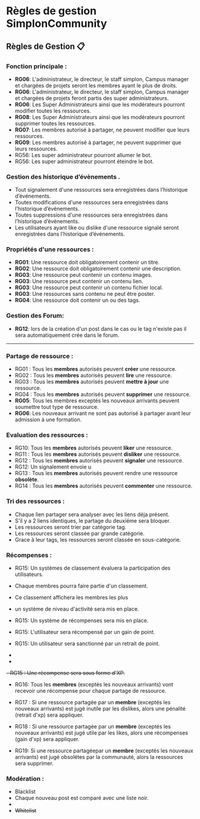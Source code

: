 
# Règles de gestion SimplonCommunity

## Règles de Gestion 📋

### Fonction principale :
- **RG06**: L'administrateur, le directeur, le staff simplon, Campus manager et chargées de projets seront les membres ayant le plus de droits.
- **RG06**: L'administrateur, le directeur, le staff simplon, Campus manager et chargées de projets feront partis des super administrateurs.
- **RG06**: Les Super Administrateurs ainsi que les modérateurs pourront modifier toutes les ressources.
- **RG08**: Les Super Administrateurs ainsi que les modérateurs pourront supprimer toutes les ressources.
- **RG07**: Les membres autorisé à partager, ne peuvent modifier que leurs ressources.
- **RG09**: Les membres autorisé à partager, ne peuvent supprimer que leurs ressources.
- RG56: Les super administrateur pourront allumer le bot.
- RG56: Les super administrateur pourront éteindre le bot.

### Gestion des historique d’évènements .
- Tout signalement d'une ressources sera enregistrées dans l’historique d’événements.
- Toutes modifications d'une ressources sera enregistrées dans l’historique d’événements.
- Toutes suppressions d'une ressources sera enregistrées dans l’historique d’événements.
- Les utilisateurs ayant like ou dislike d'une ressource signalé seront enregistrées dans l’historique d’événements.

### Propriétés d'une ressources :
- **RG01**: Une ressource doit obligatoirement contenir un titre.
- **RG02**: Une ressource doit obligatoirement contenir une description.
- **RG03**: Une ressource peut contenir un contenu images.
- **RG03**: Une ressource peut contenir un contenu lien.
- **RG03**: Une ressource peut contenir un contenu fichier local.
- **RG03**: Une ressources sans contenu ne peut être poster.
- **RG04**: Une ressource doit contenir un ou des tags.



### Gestion des Forum:
- **RG12**: lors de la création d'un post dans le cas ou le tag n'existe pas il sera automatiquement crée dans le forum.

---
### Partage de ressource :

- RG01 : Tous les **membres** autorisés peuvent **créer** une ressource.
- RG02 : Tous les **membres** autorisés peuvent **lire** une ressource.
- RG03 : Tous les **membres** autorisés peuvent **mettre à jour** une ressource.
- RG04 : Tous les **membres** autorisés peuvent **supprimer** une ressource.
- **RG05**: Tous les membres exceptés les nouveaux arrivants peuvent soumettre tout type de ressource.
- **RG06**: Les nouveaux arrivant ne sont pas autorisé à partager avant leur admission à une formation.

### Evaluation des ressources :

- RG10: Tous les **membres** autorisés peuvent **liker** une ressource.  
- RG11 : Tous les **membres** autorisés peuvent **disliker** une ressource. 
- RG12 : Tous les **membres** autorisés peuvent **signaler** une ressource. 
- RG12: Un signalement envoie u
- RG13 : Tous les **membres** autorisés peuvent rendre une ressource **obsolète**.
- RG14 : Tous les **membres** autorisés peuvent **commenter** une ressource.  

### Tri des ressources :
- Chaque lien partager sera analyser avec les liens déja présent.
- S'il y a 2 liens identiques, le partage du deuxiéme sera bloquer.
- Les ressources seront trier par catégorie tag.
- Les ressources seront classée par grande catégorie.
- Grace à leur tags, les ressources seront classée en sous-catégorie.

### Récompenses :

- RG15: Un systèmes de classement évaluera la participation des utilisateurs.
- Chaque membres pourra faire partie d'un classement.
- Ce classement affichera les membres les plus 

- un système de niveau d'activité sera mis en place.

- RG15: Un système de récompenses sera mis en place.
- RG15: L'utilisateur sera récompensé par un gain de point.
- RG15: Un utilisateur sera sanctionné par un retrait de point.
- 
- 



~~- RG15 : Une récompense sera sous forme d'XP.~~

- RG16: Tous les **membres** (exceptés les nouveaux arrivants) vont recevoir une récompense pour chaque partage de ressource.

- RG17 : Si une ressource partagée par un **membre** (exceptés les nouveaux arrivants) est jugé inutile par les dislikes, alors une pénalité (retrait d'xp) sera appliquer.

- RG18 : Si une ressource partagée par un **membre** (exceptés les nouveaux arrivants) est jugé utile par les likes, alors une récompenses (gain d'xp) sera appliquer.

- RG19: Si une ressource partagéepar un **membre** (exceptés les nouveaux arrivants) est jugé obsolétes par la communauté, alors la ressources sera supprimer.

### Modération :
- Blacklist
- Chaque nouveau post est comparé avec une liste noir.
- 
- ~~Whitelist~~

